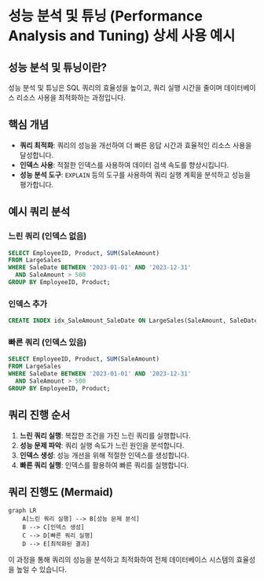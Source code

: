 
# 성능 분석 및 튜닝 (Performance Analysis and Tuning) 상세 사용 예시

## 성능 분석 및 튜닝이란?

성능 분석 및 튜닝은 SQL 쿼리의 효율성을 높이고, 쿼리 실행 시간을 줄이며 데이터베이스 리소스 사용을 최적화하는 과정입니다.

## 핵심 개념

- **쿼리 최적화**: 쿼리의 성능을 개선하여 더 빠른 응답 시간과 효율적인 리소스 사용을 달성합니다.
- **인덱스 사용**: 적절한 인덱스를 사용하여 데이터 검색 속도를 향상시킵니다.
- **성능 분석 도구**: `EXPLAIN` 등의 도구를 사용하여 쿼리 실행 계획을 분석하고 성능을 평가합니다.

## 예시 쿼리 분석

### 느린 쿼리 (인덱스 없음)

```sql
SELECT EmployeeID, Product, SUM(SaleAmount) 
FROM LargeSales 
WHERE SaleDate BETWEEN '2023-01-01' AND '2023-12-31' 
  AND SaleAmount > 500 
GROUP BY EmployeeID, Product;
```

### 인덱스 추가

```sql
CREATE INDEX idx_SaleAmount_SaleDate ON LargeSales(SaleAmount, SaleDate);
```

### 빠른 쿼리 (인덱스 있음)

```sql
SELECT EmployeeID, Product, SUM(SaleAmount) 
FROM LargeSales 
WHERE SaleDate BETWEEN '2023-01-01' AND '2023-12-31' 
  AND SaleAmount > 500 
GROUP BY EmployeeID, Product;
```

## 쿼리 진행 순서

1. **느린 쿼리 실행**: 복잡한 조건을 가진 느린 쿼리를 실행합니다.
2. **성능 문제 파악**: 쿼리 실행 속도가 느린 원인을 분석합니다.
3. **인덱스 생성**: 성능 개선을 위해 적절한 인덱스를 생성합니다.
4. **빠른 쿼리 실행**: 인덱스를 활용하여 빠른 쿼리를 실행합니다.

## 쿼리 진행도 (Mermaid)

```mermaid
graph LR
    A[느린 쿼리 실행] --> B[성능 문제 분석]
    B --> C[인덱스 생성]
    C --> D[빠른 쿼리 실행]
    D --> E[최적화된 결과]
```

이 과정을 통해 쿼리의 성능을 분석하고 최적화하여 전체 데이터베이스 시스템의 효율성을 높일 수 있습니다.

